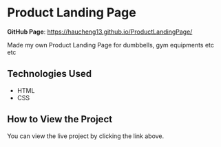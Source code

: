 # Product Landing Page

**GitHub Page**: https://haucheng13.github.io/ProductLandingPage/

Made my own Product Landing Page for dumbbells, gym equipments etc etc

## Technologies Used
- HTML
- CSS

## How to View the Project
You can view the live project by clicking the link above.

